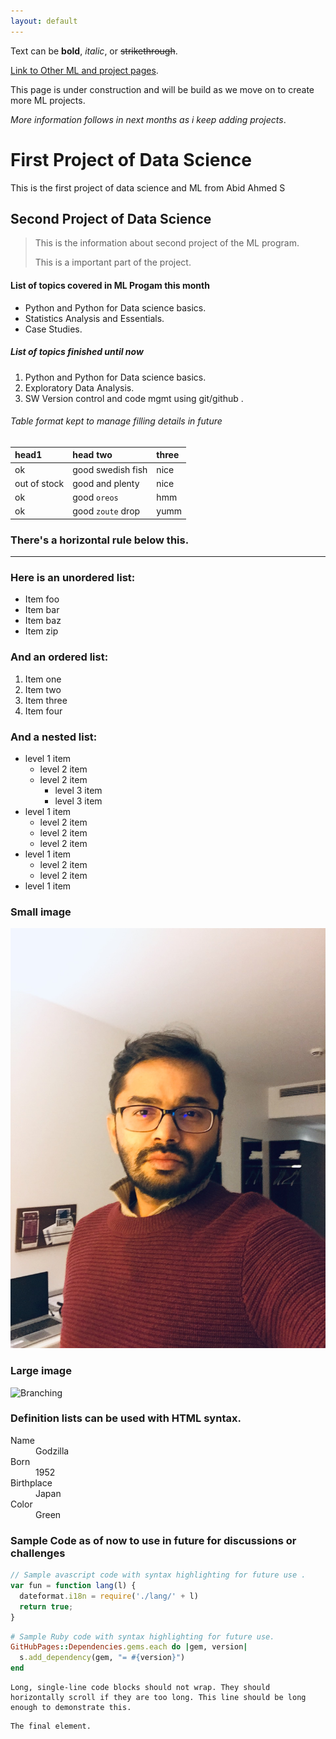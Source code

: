 ```yaml
---
layout: default
---
```


Text can be **bold**, _italic_, or ~~strikethrough~~.

[Link to Other ML and project pages](./another-page.html).

This page is under construction and will be build as we move on to create more ML projects.

_More information follows in next months as i keep adding projects_.

# First Project of Data Science

This is the first project of data science and ML from Abid Ahmed S

## Second Project of Data Science

> This is the information about second project of the ML program.
>
> This is a important part of the project.


#### List of topics covered in ML Progam this month

*   Python and Python for Data science basics.
*   Statistics Analysis and Essentials.
*   Case Studies.

##### List of topics finished until now 

1.  Python and Python for Data science basics.
2.  Exploratory Data Analysis.
3.  SW Version control and code mgmt using git/github .

###### Table format kept to manage filling details in future

| head1        | head two          | three |
|:-------------|:------------------|:------|
| ok           | good swedish fish | nice  |
| out of stock | good and plenty   | nice  |
| ok           | good `oreos`      | hmm   |
| ok           | good `zoute` drop | yumm  |

### There's a horizontal rule below this.

* * *

### Here is an unordered list:

*   Item foo
*   Item bar
*   Item baz
*   Item zip

### And an ordered list:

1.  Item one
1.  Item two
1.  Item three
1.  Item four

### And a nested list:

- level 1 item
  - level 2 item
  - level 2 item
    - level 3 item
    - level 3 item
- level 1 item
  - level 2 item
  - level 2 item
  - level 2 item
- level 1 item
  - level 2 item
  - level 2 item
- level 1 item

### Small image

![Abid](/images/IMG_7036.JPEG)

### Large image

![Branching](https://guides.github.com/activities/hello-world/branching.png)


### Definition lists can be used with HTML syntax.

<dl>
<dt>Name</dt>
<dd>Godzilla</dd>
<dt>Born</dt>
<dd>1952</dd>
<dt>Birthplace</dt>
<dd>Japan</dd>
<dt>Color</dt>
<dd>Green</dd>
</dl>

### Sample Code as of now to use in future for discussions or challenges 

```js
// Sample avascript code with syntax highlighting for future use .
var fun = function lang(l) {
  dateformat.i18n = require('./lang/' + l)
  return true;
}
```

```ruby
# Sample Ruby code with syntax highlighting for future use.
GitHubPages::Dependencies.gems.each do |gem, version|
  s.add_dependency(gem, "= #{version}")
end
```

```
Long, single-line code blocks should not wrap. They should horizontally scroll if they are too long. This line should be long enough to demonstrate this.
```

```
The final element.
```
